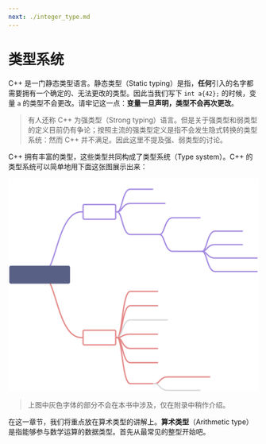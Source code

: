 ```yaml
---
next: ./integer_type.md
---
```


# 类型系统

C++ 是一门静态类型语言。静态类型（Static typing）是指，**任何**引入的名字都需要拥有一个确定的、无法更改的类型。因此当我们写下 `int a{42};` 的时候，变量 `a` 的类型不会更改。请牢记这一点：**变量一旦声明，类型不会再次更改**。

> 有人还称 C++ 为强类型（Strong typing）语言。但是关于强类型和弱类型的定义目前仍有争论；按照主流的强类型定义是指不会发生隐式转换的类型系统：然而 C++ 并不满足。因此这里不提及强、弱类型的讨论。

C++ 拥有丰富的类型，这些类型共同构成了类型系统（Type system）。C++ 的类型系统可以简单地用下面这张图展示出来：

<img src="/assets/typesystem.svg" alt="Type System">

> 上图中灰色字体的部分不会在本书中涉及，仅在附录中稍作介绍。

在这一章节，我们将重点放在算术类型的讲解上。**算术类型**（Arithmetic type）是指能够参与数学运算的数据类型。首先从最常见的整型开始吧。
